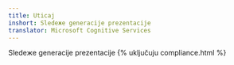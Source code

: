 ```yaml
---
title: Uticaj
inshort: Sledeжe generacije prezentacije
translator: Microsoft Cognitive Services
---
```


Sledeжe generacije prezentacije
{% uključuju compliance.html %}

